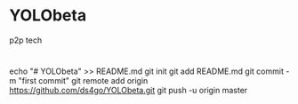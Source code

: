 # YOLObeta
p2p tech 
#
echo "# YOLObeta" >> README.md
git init
git add README.md
git commit -m "first commit"
git remote add origin https://github.com/ds4go/YOLObeta.git
git push -u origin master

